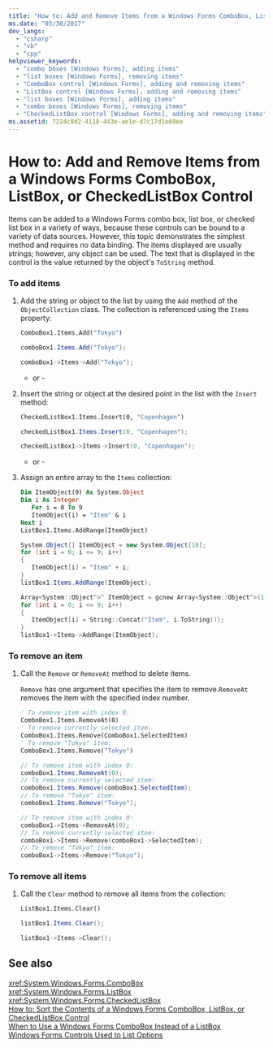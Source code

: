 ```yaml
---
title: "How to: Add and Remove Items from a Windows Forms ComboBox, ListBox, or CheckedListBox Control"
ms.date: "03/30/2017"
dev_langs: 
  - "csharp"
  - "vb"
  - "cpp"
helpviewer_keywords: 
  - "combo boxes [Windows Forms], adding items"
  - "list boxes [Windows Forms], removing items"
  - "ComboBox control [Windows Forms], adding and removing items"
  - "ListBox control [Windows Forms], adding and removing items"
  - "list boxes [Windows Forms], adding items"
  - "combo boxes [Windows Forms], removing items"
  - "CheckedListBox control [Windows Forms], adding and removing items"
ms.assetid: 7224c8d2-4118-443e-ae1e-d7c17d1e69ee
---
```

# How to: Add and Remove Items from a Windows Forms ComboBox, ListBox, or CheckedListBox Control
Items can be added to a Windows Forms combo box, list box, or checked list box in a variety of ways, because these controls can be bound to a variety of data sources. However, this topic demonstrates the simplest method and requires no data binding. The items displayed are usually strings; however, any object can be used. The text that is displayed in the control is the value returned by the object's `ToString` method.  
  
### To add items  
  
1.  Add the string or object to the list by using the `Add` method of the `ObjectCollection` class. The collection is referenced using the `Items` property:  
  
    ```vb  
    ComboBox1.Items.Add("Tokyo")  
    ```  
  
    ```csharp  
    comboBox1.Items.Add("Tokyo");  
    ```  
  
    ```cpp  
    comboBox1->Items->Add("Tokyo");  
    ```  
  
     - or -  
  
2.  Insert the string or object at the desired point in the list with the `Insert` method:  
  
    ```vb  
    CheckedListBox1.Items.Insert(0, "Copenhagen")  
    ```  
  
    ```csharp  
    checkedListBox1.Items.Insert(0, "Copenhagen");  
    ```  
  
    ```cpp  
    checkedListBox1->Items->Insert(0, "Copenhagen");  
    ```  
  
     - or -  
  
3.  Assign an entire array to the `Items` collection:  
  
    ```vb  
    Dim ItemObject(9) As System.Object  
    Dim i As Integer  
       For i = 0 To 9  
       ItemObject(i) = "Item" & i  
    Next i  
    ListBox1.Items.AddRange(ItemObject)  
    ```  
  
    ```csharp  
    System.Object[] ItemObject = new System.Object[10];  
    for (int i = 0; i <= 9; i++)  
    {  
       ItemObject[i] = "Item" + i;  
    }  
    listBox1.Items.AddRange(ItemObject);  
    ```  
  
    ```cpp  
    Array<System::Object^>^ ItemObject = gcnew Array<System::Object^>(10);  
    for (int i = 0; i <= 9; i++)  
    {  
       ItemObject[i] = String::Concat("Item", i.ToString());  
    }  
    listBox1->Items->AddRange(ItemObject);  
    ```  
  
### To remove an item  
  
1.  Call the `Remove` or `RemoveAt` method to delete items.  
  
     `Remove` has one argument that specifies the item to remove.`RemoveAt` removes the item with the specified index number.  
  
    ```vb  
    ' To remove item with index 0:  
    ComboBox1.Items.RemoveAt(0)  
    ' To remove currently selected item:  
    ComboBox1.Items.Remove(ComboBox1.SelectedItem)  
    ' To remove "Tokyo" item:  
    ComboBox1.Items.Remove("Tokyo")  
    ```  
  
    ```csharp  
    // To remove item with index 0:  
    comboBox1.Items.RemoveAt(0);  
    // To remove currently selected item:  
    comboBox1.Items.Remove(comboBox1.SelectedItem);  
    // To remove "Tokyo" item:  
    comboBox1.Items.Remove("Tokyo");  
    ```  
  
    ```cpp  
    // To remove item with index 0:  
    comboBox1->Items->RemoveAt(0);  
    // To remove currently selected item:  
    comboBox1->Items->Remove(comboBox1->SelectedItem);  
    // To remove "Tokyo" item:  
    comboBox1->Items->Remove("Tokyo");  
    ```  
  
### To remove all items  
  
1.  Call the `Clear` method to remove all items from the collection:  
  
    ```vb  
    ListBox1.Items.Clear()  
    ```  
  
    ```csharp  
    listBox1.Items.Clear();  
    ```  
  
    ```cpp  
    listBox1->Items->Clear();  
    ```  
  
## See also
 <xref:System.Windows.Forms.ComboBox>  
 <xref:System.Windows.Forms.ListBox>  
 <xref:System.Windows.Forms.CheckedListBox>  
 [How to: Sort the Contents of a Windows Forms ComboBox, ListBox, or CheckedListBox Control](../../../../docs/framework/winforms/controls/sort-the-contents-of-a-wf-combobox-listbox-or-checkedlistbox-control.md)  
 [When to Use a Windows Forms ComboBox Instead of a ListBox](../../../../docs/framework/winforms/controls/when-to-use-a-windows-forms-combobox-instead-of-a-listbox.md)  
 [Windows Forms Controls Used to List Options](../../../../docs/framework/winforms/controls/windows-forms-controls-used-to-list-options.md)

